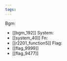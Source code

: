 ```yaml
---
tags:
---
```

Bgm:
- [[bgm_192]]
System:
- [[system_40]]
Fn:
- [[r2201_function5]]
Flag:
- [[flag_9999]]
- [[flag_9477]]
